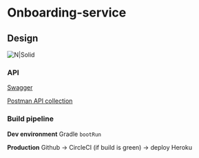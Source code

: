 # Onboarding-service

## Design

![N|Solid](reference/design.png)

### API
[Swagger](https://onboarding-service.tuleva.ee/swagger-ui.html)

[Postman API collection](reference/api.postman_collection)

### Build pipeline

**Dev environment**
Gradle `bootRun`

**Production**
Github -> CircleCI (if build is green) -> deploy Heroku